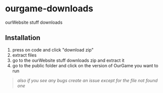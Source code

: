 # ourgame-downloads
ourWebsite stuff downloads

## Installation
1. press on code and click "download zip"
2. extract files
3. go to the ourWebsite stuff downloads zip and extract it
4. go to the public folder and click on the version of OurGame you want to run


> *also if you see any bugs create an issue except for the file not found one*
